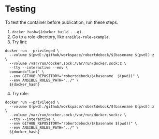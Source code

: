 # Testing

To test the container before publication, run these steps.

1. `docker_hash=$(docker build . -q)`.
2. Go to a role-directory, like `ansible-role-example`.
3. Try lint:

```shell
docker run --privileged \
  --volume $(pwd):/github/workspace/robertdebock/$(basename $(pwd)):z \
  --volume /var/run/docker.sock:/var/run/docker.sock:z \
  --tty --interactive --env \
  command="lint" \
  --env GITHUB_REPOSITORY="robertdebock/$(basename  $(pwd))" \
  --env ANSIBLE_ROLES_PATH="../" \
  ${docker_hash}
```
4. Try role:

```shell
docker run --privileged \
  --volume $(pwd):/github/workspace/robertdebock/$(basename $(pwd)):z \
  --volume /var/run/docker.sock:/var/run/docker.sock:z \
  --tty --interactive \
  --env GITHUB_REPOSITORY="robertdebock/$(basename $(pwd))" \
  --env ANSIBLE_ROLES_PATH="../" \
  ${docker_hash}
```
